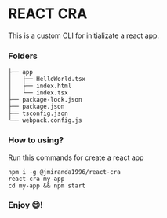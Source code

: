 # REACT CRA

This is a custom CLI for initializate a react app.

### Folders

```
├── app
│   ├── HelloWorld.tsx
│   ├── index.html
│   └── index.tsx
├── package-lock.json
├── package.json
├── tsconfig.json
└── webpack.config.js
```

### How to using?

Run this commands for create a react app

```
npm i -g @jmiranda1996/react-cra
react-cra my-app
cd my-app && npm start
```

### Enjoy :smile:!
